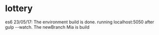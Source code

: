 # lottery
es6
23/05/17: The environment build is done. running localhost:5050 after gulp --watch.
          The newBranch Mia is build

